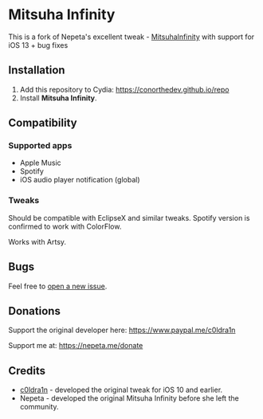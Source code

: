 # Mitsuha Infinity

This is a fork of Nepeta's excellent tweak - [MitsuhaInfinity](https://github.com/c0ldra1n/Mitsuha2) with support for iOS 13 + bug fixes

## Installation

1. Add this repository to Cydia: https://conorthedev.github.io/repo
2. Install **Mitsuha Infinity**.

## Compatibility

### Supported apps

* Apple Music
* Spotify
* iOS audio player notification (global)

### Tweaks

Should be compatible with EclipseX and similar tweaks. Spotify version is confirmed to work with ColorFlow.

Works with Artsy.

## Bugs

Feel free to [open a new issue](https://github.com/Nepeta/MitsuhaInfinity/issues/new).

## Donations

Support the original developer here: https://www.paypal.me/c0ldra1n

Support me at: https://nepeta.me/donate

## Credits

* [c0ldra1n](https://github.com/c0ldra1n/) - developed the original tweak for iOS 10 and earlier.
* Nepeta - developed the original Mitsuha Infinity before she left the community.
